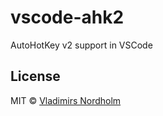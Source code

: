 # vscode-ahk2
AutoHotKey v2 support in VSCode

## License
MIT © [Vladimirs Nordholm](https://github.com/vladdeSV)
